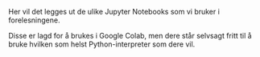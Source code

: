 Her vil det legges ut de ulike Jupyter Notebooks som vi bruker i forelesningene. 

Disse er lagd for å brukes i Google Colab, men dere står selvsagt fritt til å bruke hvilken som helst Python-interpreter som dere vil.
